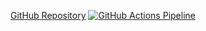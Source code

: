 [GitHub Repository](https://github.com/scharfy/BMICalculator)
[![GitHub Actions Pipeline](https://github.com/scharfy/BMICalculator/actions/workflows/github-actions.yml/badge.svg)](https://github.com/scharfy/BMICalculator/actions/workflows/github-actions.yml)
